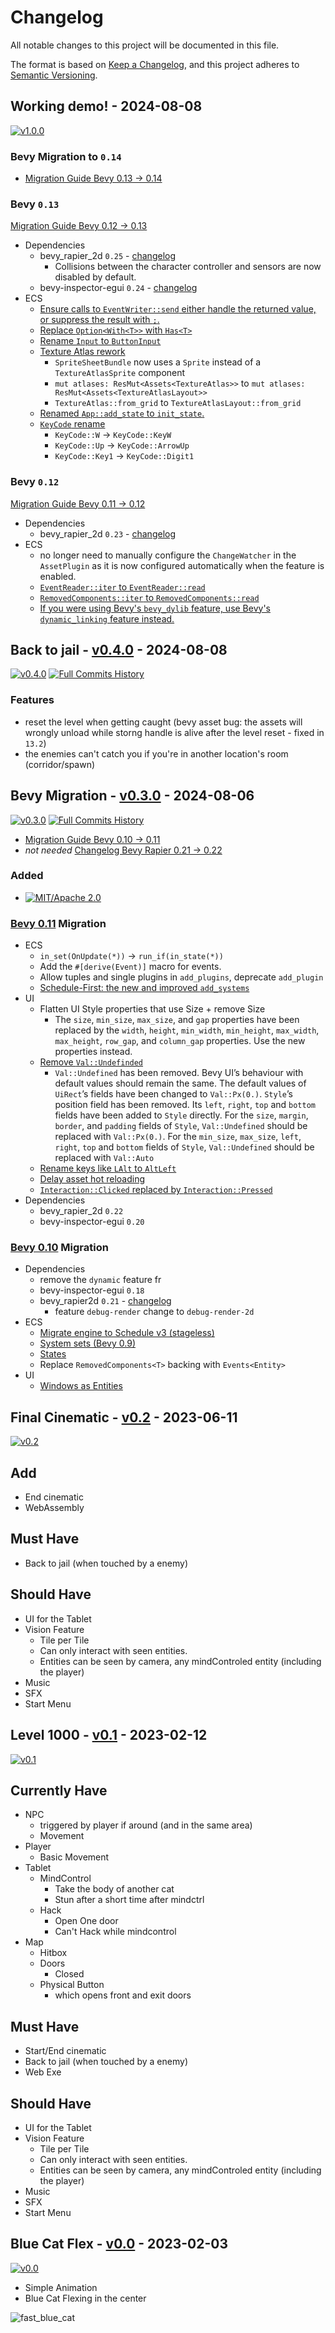 # Changelog

All notable changes to this project will be documented in this file.

The format is based on [Keep a Changelog](https://keepachangelog.com/en/1.0.0/),
and this project adheres to [Semantic Versioning](https://semver.org/spec/v2.0.0.html).

## Working demo! - 2024-08-08

[![v1.0.0](https://img.shields.io/badge/v1.0.0-gray?style=flat&logo=github&logoColor=181717&link=https://github.com/Fabinistere/cats_destroyer_2000/releases/tag/v1.0.0)](https://github.com/Fabinistere/cats_destroyer_2000/releases/tag/v1.0.0)

### Bevy Migration to `0.14`

- [Migration Guide Bevy 0.13 -> 0.14](https://bevyengine.org/learn/migration-guides/0.13-0.14/)

### Bevy `0.13`

[Migration Guide Bevy 0.12 -> 0.13](https://bevyengine.org/learn/migration-guides/0.12-0.13/)

- Dependencies
  - bevy_rapier_2d `0.25` - [changelog](https://github.com/dimforge/bevy_rapier/blob/master/CHANGELOG.md#v0250-19-feb-2024)
    - Collisions between the character controller and sensors are now disabled by default.
  - bevy-inspector-egui `0.24` - [changelog](https://github.com/jakobhellermann/bevy-inspector-egui/compare/v0.22.0...v0.24.0)
- ECS
  - [Ensure calls to `EventWriter::send` either handle the returned value, or suppress the result with `;`.](https://bevyengine.org/learn/migration-guides/0-12-to-0-13/#update-event-send-methods-to-return-eventid)
  - [Replace `Option<With<T>>` with `Has<T>`](https://bevyengine.org/learn/migration-guides/0-12-to-0-13/#split-worldquery-into-querydata-and-queryfilter)
  - [Rename `Input` to `ButtonInput`](https://bevyengine.org/learn/migration-guides/0-12-to-0-13/#rename-input-to-buttoninput)
  - [Texture Atlas rework](https://bevyengine.org/learn/migration-guides/0-12-to-0-13/#texture-atlas-rework)
    - `SpriteSheetBundle` now uses a `Sprite` instead of a `TextureAtlasSprite` component
    - `mut atlases: ResMut<Assets<TextureAtlas>>` to `mut atlases: ResMut<Assets<TextureAtlasLayout>>`
    - `TextureAtlas::from_grid` to `TextureAtlasLayout::from_grid`
  - [Renamed `App::add_state` to `init_state`.](https://bevyengine.org/learn/migration-guides/0-12-to-0-13/#add-insert-state-to-app)
  - [`KeyCode` rename](https://bevyengine.org/learn/migration-guides/0-12-to-0-13/#update-winit-dependency-to-0-29)
    - `KeyCode::W` -> `KeyCode::KeyW`
    - `KeyCode::Up` -> `KeyCode::ArrowUp`
    - `KeyCode::Key1` -> `KeyCode::Digit1`

### Bevy `0.12`

[Migration Guide Bevy 0.11 -> 0.12](https://bevyengine.org/learn/migration-guides/0.11-0.12/)

- Dependencies
  - bevy_rapier_2d `0.23` - [changelog](https://github.com/dimforge/bevy_rapier/blob/master/CHANGELOG.md#0230)
- ECS
  - no longer need to manually configure the `ChangeWatcher` in the `AssetPlugin` as it is now configured automatically when the feature is enabled.
  - [`EventReader::iter` to `EventReader::read`](https://bevyengine.org/learn/migration-guides/0-11-to-0-12/#refactor-eventreader-iter-to-read)
  - [`RemovedComponents::iter` to `RemovedComponents::read`](https://bevyengine.org/learn/migration-guides/0-11-to-0-12/#rename-removedcomponents-iter-iter-with-id-to-read-read-with-id)
  - [If you were using Bevy's `bevy_dylib` feature, use Bevy's `dynamic_linking` feature instead.](https://bevyengine.org/learn/migration-guides/0-11-to-0-12/#remove-the-bevy-dylib-feature)

## Back to jail - [v0.4.0](https://github.com/Fabinistere/cats_destroyer_2000/releases/tag/v0.4.0) - 2024-08-08

[![v0.4.0](https://img.shields.io/badge/v0.4.0-gray?style=flat&logo=github&logoColor=181717&link=https://github.com/Fabinistere/cats_destroyer_2000/releases/tag/v0.4.0)](https://github.com/Fabinistere/cats_destroyer_2000/releases/tag/v0.4.0)
[![**Full Commits History**](https://img.shields.io/badge/GitHubLog-gray?style=flat&logo=github&logoColor=181717&link=https://github.com/Fabinistere/cats_destroyer_2000/compare/v0.3.0...v0.4.0)](https://github.com/Fabinistere/cats_destroyer_2000/compare/v0.3.0...v0.4.0)

### Features

- reset the level when getting caught (bevy asset bug: the assets will wrongly unload while storng handle is alive after the level reset - fixed in `13.2`)
- the enemies can't catch you if you're in another location's room (corridor/spawn)

## Bevy Migration - [v0.3.0](https://github.com/Fabinistere/cats_destroyer_2000/releases/tag/v0.3.0) - 2024-08-06

[![v0.3.0](https://img.shields.io/badge/v0.3.0-gray?style=flat&logo=github&logoColor=181717&link=https://github.com/Fabinistere/cats_destroyer_2000/releases/tag/v0.3.0)](https://github.com/Fabinistere/cats_destroyer_2000/releases/tag/v0.3.0)
[![**Full Commits History**](https://img.shields.io/badge/GitHubLog-gray?style=flat&logo=github&logoColor=181717&link=https://github.com/fabinistere/cats_destroyer_2000/commits/v0.3.0)](https://github.com/fabinistere/cats_destroyer_2000/commits/v0.3.0)

- [Migration Guide Bevy 0.10 -> 0.11](https://bevyengine.org/learn/migration-guides/0.10-0.11/)
- *not needed* [Changelog Bevy Rapier 0.21 -> 0.22](https://github.com/dimforge/bevy_rapier/blob/master/CHANGELOG.md#0220-10-july-2023)

### Added

- [![MIT/Apache 2.0](https://img.shields.io/badge/license-MIT%2FApache-blue.svg)](https://github.com/fabinistere/cats_destroyer_2000#license)

### [Bevy 0.11](https://bevyengine.org/learn/migration-guides/0.10-0.11/) Migration

- ECS
  - `in_set(OnUpdate(*))` -> `run_if(in_state(*))`
  - Add the `#[derive(Event)]` macro for events.
  - Allow tuples and single plugins in `add_plugins`, deprecate `add_plugin`
  - [Schedule-First: the new and improved `add_systems`](https://bevyengine.org/learn/migration-guides/0.10-0.11/#schedule-first-the-new-and-improved-add-systems)
- UI
  - Flatten UI Style properties that use Size + remove Size
    - The `size`, `min_size`, `max_size`, and `gap` properties have been replaced by the `width`, `height`, `min_width`, `min_height`, `max_width`, `max_height`, `row_gap`, and `column_gap` properties. Use the new properties instead.
  - [Remove `Val::Undefinded`](https://bevyengine.org/learn/migration-guides/0.10-0.11/#remove-val-undefined)
    - `Val::Undefined` has been removed. Bevy UI’s behaviour with default values should remain the same.
    The default values of `UiRect`’s fields have been changed to `Val::Px(0.)`.
    `Style`’s position field has been removed. Its `left`, `right`, `top` and `bottom` fields have been added to `Style` directly.
    For the `size`, `margin`, `border`, and `padding` fields of `Style`, `Val::Undefined` should be replaced with `Val::Px(0.)`.
    For the `min_size`, `max_size`, `left`, `right`, `top` and `bottom` fields of `Style`, `Val::Undefined` should be replaced with `Val::Auto`
  - [Rename keys like `LAlt` to `AltLeft`](https://bevyengine.org/learn/migration-guides/0.10-0.11/#rename-keys-like-lalt-to-altleft)
  - [Delay asset hot reloading](https://bevyengine.org/learn/migration-guides/0.10-0.11/#delay-asset-hot-reloading)
  - [`Interaction::Clicked` replaced by `Interaction::Pressed`](https://bevyengine.org/learn/migration-guides/0.10-0.11/#rename-interaction-clicked-interaction-pressed)
- Dependencies
  - bevy_rapier_2d `0.22`
  - bevy-inspector-egui `0.20`

### [Bevy 0.10](https://bevyengine.org/learn/migration-guides/0.9-0.10/) Migration

- Dependencies
  - remove the `dynamic` feature fr
  - bevy-inspector-egui `0.18`
  - bevy_rapier2d `0.21` - [changelog](https://github.com/dimforge/bevy_rapier/blob/master/CHANGELOG.md#0210--07-march-2023)
    - feature `debug-render` change to `debug-render-2d`
- ECS
  - [Migrate engine to Schedule v3 (stageless)](https://bevyengine.org/learn/migration-guides/0.9-0.10/#migrate-engine-to-schedule-v3-stageless)
  - [System sets (Bevy 0.9)](https://bevyengine.org/learn/migration-guides/0.9-0.10/#system-sets-bevy-0-9)
  - [States](https://bevyengine.org/learn/migration-guides/0.9-0.10/#states)
  - Replace `RemovedComponents<T>` backing with `Events<Entity>`
- UI
  - [Windows as Entities](https://bevyengine.org/learn/migration-guides/0.9-0.10/#windows-as-entities)

## Final Cinematic - [v0.2](https://github.com/Fabinistere/cats_destroyer_2000/releases/tag/v0.2) - 2023-06-11

[![v0.2](https://img.shields.io/badge/v0.2-gray?style=flat&logo=github&logoColor=181717&link=https://github.com/Fabinistere/cats_destroyer_2000/releases/tag/v0.2)](https://github.com/Fabinistere/cats_destroyer_2000/releases/tag/v0.2)

## Add

- End cinematic
- WebAssembly

## Must Have

- Back to jail (when touched by a enemy)

## Should Have

- UI for the Tablet
- Vision Feature
  - Tile per Tile
  - Can only interact with seen entities.
  - Entities can be seen by camera, any mindControled entity (including the player)
- Music
- SFX
- Start Menu

## Level 1000 - [v0.1](https://github.com/Fabinistere/cats_destroyer_2000/releases/tag/v0.1) - 2023-02-12

[![v0.1](https://img.shields.io/badge/v0.1-gray?style=flat&logo=github&logoColor=181717&link=https://github.com/Fabinistere/cats_destroyer_2000/releases/tag/v0.1)](https://github.com/Fabinistere/cats_destroyer_2000/releases/tag/v0.1)

## Currently Have

- NPC
  - triggered by player if around (and in the same area)
  - Movement
- Player
  - Basic Movement
- Tablet
  - MindControl
    - Take the body of another cat
    - Stun after a short time after mindctrl
  - Hack
    - Open One door
    - Can't Hack while mindcontrol
- Map
  - Hitbox
  - Doors
    - Closed
  - Physical Button
    - which opens front and exit doors

## Must Have

- Start/End cinematic
- Back to jail (when touched by a enemy)
- Web Exe

## Should Have

- UI for the Tablet
- Vision Feature
  - Tile per Tile
  - Can only interact with seen entities.
  - Entities can be seen by camera, any mindControled entity (including the player)
- Music
- SFX
- Start Menu

## Blue Cat Flex - [v0.0](https://github.com/Fabinistere/cats_destroyer_2000/releases/tag/v0.0) - 2023-02-03

[![v0.0](https://img.shields.io/badge/v0.0-gray?style=flat&logo=github&logoColor=181717&link=https://github.com/Fabinistere/cats_destroyer_2000/releases/tag/v0.0)](https://github.com/Fabinistere/cats_destroyer_2000/releases/tag/v0.0)

- Simple Animation
- Blue Cat Flexing in the center

![fast_blue_cat](https://user-images.githubusercontent.com/73140258/216720606-6e8f7768-3170-4956-a5d1-5124741783aa.gif)
